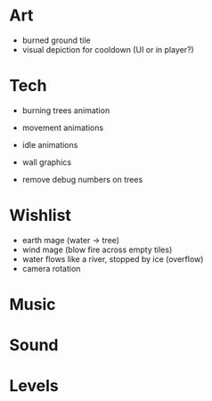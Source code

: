 # Art
- burned ground tile
- visual depiction for cooldown (UI or in player?)

# Tech
- burning trees animation
- movement animations
- idle animations
- wall graphics

- remove debug numbers on trees

# Wishlist
- earth mage (water -> tree)
- wind mage (blow fire across empty tiles)
- water flows like a river, stopped by ice (overflow)
- camera rotation

# Music

# Sound

# Levels
